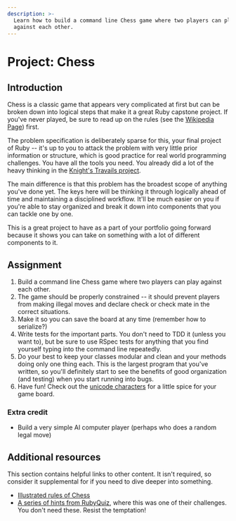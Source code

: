 ```yaml
---
description: >-
  Learn how to build a command line Chess game where two players can play
  against each other.
---
```


# Project: Chess

## Introduction

Chess is a classic game that appears very complicated at first but can be broken down into logical steps that make it a great Ruby capstone project. If you've never played, be sure to read up on the rules \(see the [Wikipedia Page](http://en.wikipedia.org/wiki/Chess)\) first.

The problem specification is deliberately sparse for this, your final project of Ruby -- it's up to you to attack the problem with very little prior information or structure, which is good practice for real world programming challenges. You have all the tools you need. You already did a lot of the heavy thinking in the [Knight's Travails project](https://www.theodinproject.com/courses/ruby-programming/lessons/knights-travails).

The main difference is that this problem has the broadest scope of anything you've done yet. The keys here will be thinking it through logically ahead of time and maintaining a disciplined workflow. It'll be much easier on you if you're able to stay organized and break it down into components that you can tackle one by one.

This is a great project to have as a part of your portfolio going forward because it shows you can take on something with a lot of different components to it.

## Assignment

1. Build a command line Chess game where two players can play against each other.
2. The game should be properly constrained -- it should prevent players from making illegal moves and declare check or check mate in the correct situations.
3. Make it so you can save the board at any time \(remember how to serialize?\)
4. Write tests for the important parts.  You don't need to TDD it \(unless you want to\), but be sure to use RSpec tests for anything that you find yourself typing into the command line repeatedly.
5. Do your best to keep your classes modular and clean and your methods doing only one thing each.  This is the largest program that you've written, so you'll definitely start to see the benefits of good organization \(and testing\) when you start running into bugs.
6. Have fun!  Check out the [unicode characters](http://en.wikipedia.org/wiki/Chess_symbols_in_Unicode) for a little spice for your game board.

### Extra credit

* Build a very simple AI computer player \(perhaps who does a random legal move\)

## Additional resources

This section contains helpful links to other content. It isn't required, so consider it supplemental for if you need to dive deeper into something.

* [Illustrated rules of Chess](http://www.chessvariants.org/d.chess/chess.html)
* [A series of hints from RubyQuiz](http://rubyquiz.com/quiz35.html), where this was one of their challenges.  You don't need these.  Resist the temptation!

